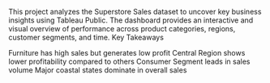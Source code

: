 This project analyzes the Superstore Sales dataset to uncover key business insights using Tableau Public. The dashboard provides an interactive and visual overview of performance across product categories, regions, customer segments, and time.
Key Takeaways

Furniture has high sales but generates low profit
Central Region shows lower profitability compared to others
Consumer Segment leads in sales volume
Major coastal states dominate in overall sales
